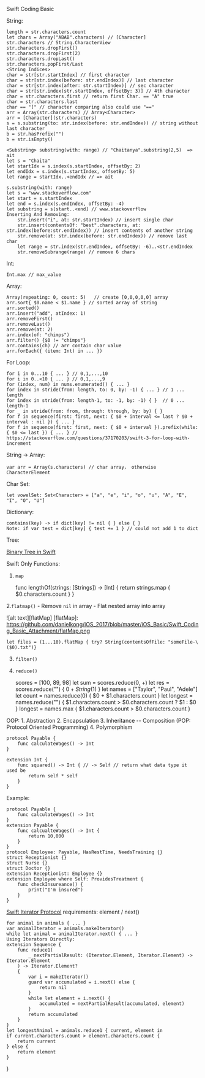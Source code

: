 Swift Coding Basic

String:

	length = str.characters.count
    let chars = Array("ABAB".characters) // [Character]
    str.characters // String.CharacterView
    str.characters.dropFirst()
    str.characters.dropFirst(2)
    str.characters.dropLast()
    str.characters.popFirst/Last
	<String Indices>
	char = str[str.startIndex] // first character
	char = str[str.index(before: str.endIndex)] // last character
	char = str[str.index(after: str.startIndex)] // sec character
	char = str[str.index(str.startIndex, offsetBy: 3)] // 4th character
    char = str.characters.first // return first Char. == "A" true
    char = str.characters.last
    char == "[" // character comparing also could use "=="
    arr = Array(str.characters) // Array<Character>
    arr = [Character](str.characters)
    s = s.substring(to: str.index(before: str.endIndex)) // string without last character
    b = str.hasPrefix("")
    b = str.isEmpty()

    <Substring> substring(with: range) // "Chaitanya".substring(2,5)  => ait
    let s = "Chaita"
    let startIdx = s.index(s.startIndex, offsetBy: 2)
    let endIdx = s.index(s.startIndex, offsetBy: 5)
    let range = startIdx..<endIdx // => ait

    s.substring(with: range)
    let s = "www.stackoverflow.com"
    let start = s.startIndex
    let end = s.index(s.endIndex, offsetBy: -4)
    let substring = s[start..<end] // www.stackoverflow
    Inserting And Removing:
        str.insert("i", at: str.startIndex) // insert single char
        str.insert(contentsOf: "best".characters, at: str.index(before:str.endIndex)) // insert contents of another string
        str.remove(at: str.index(before: str.endIndex)) // remove last char
        let range = str.index(str.endIndex, offsetBy: -6)..<str.endIndex
        str.removeSubrange(range) // remove 6 chars

Int:

    Int.max // max_value

Array:

    Array(repeating: 0, count: 5)   // create [0,0,0,0,0] array
    arr.sort{ $0.name < $1.name } // sorted array of string
    arr.sorted()
    arr.insert("add", atIndex: 1)
    arr.removeFirst()
    arr.removeLast()
    arr.remove(at: 2)
    arr.index(of: "chimps")
    arr.filter() {$0 != "chimps"}
    arr.contains(ch) // arr contain char value
    arr.forEach({ (item: Int) in ... })

For Loop:

    for i in 0...10 { ... } // 0,1,...,10
    for i in 0..<10 { ... } // 0,1,...,9
    for (index, num) in nums.enumerated() { ... }
    for index in stride(from: length, to: 0, by: -1) { ... } // 1 ... length
    for index in stride(from: length-1, to: -1, by: -1) { }  // 0 ... length-1
    for _ in stride(from: from, through: through, by: by) { }
    for f in sequence(first: first, next: { $0 + interval <= last ? $0 + interval : nil }) { ... }
    for f in sequence(first: first, next: { $0 + interval }).prefix(while: { $0 <= last }) { ... } //  https://stackoverflow.com/questions/37170203/swift-3-for-loop-with-increment



String -> Array:

    var arr = Array(s.characters) // char array， otherwise CharacterElement


Char Set:

    let vowelSet: Set<Character> = ["a", "e", "i", "o", "u", "A", "E", "I", "O", "U"]

Dictionary:

    contains(key) -> if dict[key] != nil { } else { }
    Note: if var test = dict[key] { test += 1 } // could not add 1 to dict

Tree:

[Binary Tree in Swift](http://lincode.github.io/LeetCode-Binary-Tree)

Swift Only Functions:
1. `map`

    func lengthOf(strings: [Strings]) -> [Int] {
        return strings.map { $0.characters.count }
    }

2.`flatmap()`
    - Remove `nil` in array
    - Flat nested array into array

![alt text][flatMap]
[flatMap]: https://github.com/danielkong/iOS_2017/blob/master/iOS_Basic/Swift_Coding_Basic_Attachment/flatMap.png

    let files = (1...10).flatMap { try? String(contentsOfFile: "someFile-\($0).txt")}

3. `filter()`
4. `reduce()`

    scores = [100, 89, 98]
    let sum = scores.reduce(0, +)
    let res = scores.reduce("") { $0 + String($1) }
    let names = ["Taylor", "Paul", "Adele"]
    let count = names.reduce(0) { $0 + $1.characters.count }
    let longest = names.reduce("") { $1.characters.count > $0.characters.count ? $1 : $0 }
    longest = names.max { $1.characters.count > $0.characters.count }

OOP:
    1. Abstraction
    2. Encapsulation
    3. Inheritance -- Composition (POP: Protocol Oriented Programming)
    4. Polymorphism

    protocol Payable {
        func calculateWages() -> Int
    }

    extension Int {
        func squared() -> Int { // -> Self // return what data type it used be
            return self * self
        }
    }

Example:

    protocol Payable {
        func calculateWages() -> Int
    }
    extension Payable {
        func calcualteWages() -> Int {
            return 10,000
        }
    }
    protocol Employee: Payable, HasRestTime, NeedsTraining {}
    struct Receptionist {}
    struct Nurse {}
    struct Doctor {}
    extension Receptionist: Employee {}
    extension Employee where Self: ProvidesTreatment {
        func checkInsureance() {
            print("I'm insured")
        }
    }

[Swift Iterator Protocol](https://developer.apple.com/reference/swift/iteratorprotocol)
    requirements: element / next()

    for animal in animals { ... }
    var animalIterator = animals.makeIterator()
    while let animal = animalIterator.next() { ... }
    Using Iterators Directly:
    extension Sequence {
        func reduce1(
            _ nextPartialResult: (Iterator.Element, Iterator.Element) -> Iterator.Element
        ) -> Iterator.Element?
        {
            var i = makeIterator()
            guard var accumulated = i.next() else {
                return nil
            }
            while let element = i.next() {
                accumulated = nextPartialResult(accumulated, element)
            }
            return accumulated
        }
    }
    let longestAnimal = animals.reduce1 { current, element in
    if current.characters.count > element.characters.count {
        return current
    } else {
        return element
    }
}
